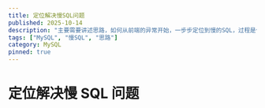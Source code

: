 ```yaml
---
title: 定位解决慢SQL问题
published: 2025-10-14
description: "主要需要讲述思路，如何从前端的异常开始，一步步定位到慢的SQL，过程是什么样子的"
tags: ["MySQL", "慢SQL", "思路"]
category: MySQL
pinned: true
---
```


# 定位解决慢 SQL 问题

